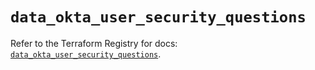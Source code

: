 # `data_okta_user_security_questions`

Refer to the Terraform Registry for docs: [`data_okta_user_security_questions`](https://registry.terraform.io/providers/okta/okta/4.16.0/docs/data-sources/user_security_questions).
